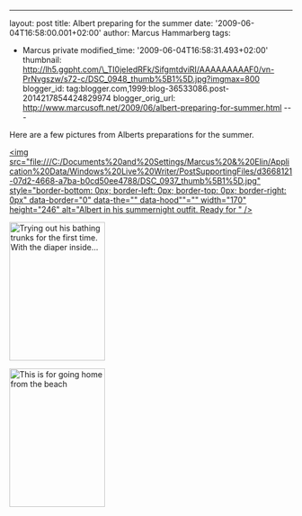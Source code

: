 ---
layout: post
title: Albert preparing for the summer
date: '2009-06-04T16:58:00.001+02:00'
author: Marcus Hammarberg
tags:
  - Marcus private
modified_time: '2009-06-04T16:58:31.493+02:00'
thumbnail: http://lh5.ggpht.com/\_TI0jeIedRFk/SifgmtdviRI/AAAAAAAAAF0/vn-PrNvgszw/s72-c/DSC_0948_thumb%5B1%5D.jpg?imgmax=800
blogger_id: tag:blogger.com,1999:blog-36533086.post-2014217854424829974
blogger_orig_url: http://www.marcusoft.net/2009/06/albert-preparing-for-summer.html ---

Here are a few pictures from Alberts preparations for the summer.

[<img
src="file:///C:/Documents%20and%20Settings/Marcus%20&amp;%20Elin/Application%20Data/Windows%20Live%20Writer/PostSupportingFiles/d3668121-07d2-4668-a7ba-b0cd50ee4788/DSC_0937_thumb%5B1%5D.jpg"
style="border-bottom: 0px; border-left: 0px; border-top: 0px; border-right: 0px"
data-border="0" data-the="" data-hood""="" width="170" height="246"
alt="Albert in his summernight outfit. Ready for " />](http://lh6.ggpht.com/_TI0jeIedRFk/SifgjupIvVI/AAAAAAAAAFs/jbqAsmVZG2k/s1600-h/DSC_0937%5B3%5D.jpg)

[<img
src="http://lh5.ggpht.com/_TI0jeIedRFk/SifgmtdviRI/AAAAAAAAAF0/vn-PrNvgszw/DSC_0948_thumb%5B1%5D.jpg?imgmax=800"
style="border-bottom: 0px; border-left: 0px; border-top: 0px; border-right: 0px"
data-border="0" width="170" height="246"
alt="Trying out his bathing trunks for the first time. With the diaper inside..." />](http://lh4.ggpht.com/_TI0jeIedRFk/SifgmK74ZrI/AAAAAAAAAFw/1QZpCzu58Ok/s1600-h/DSC_0948%5B3%5D.jpg)

[<img
src="http://lh6.ggpht.com/_TI0jeIedRFk/SifhFmts9bI/AAAAAAAAAF8/hn3OU0QPNA4/DSC_0946_thumb%5B1%5D.jpg?imgmax=800"
style="border-bottom: 0px; border-left: 0px; border-top: 0px; border-right: 0px"
data-border="0" width="170" height="246"
alt="This is for going home from the beach" />](http://lh6.ggpht.com/_TI0jeIedRFk/SifhFHsmDcI/AAAAAAAAAF4/5_dYScAfiXE/s1600-h/DSC_0946%5B3%5D.jpg)

